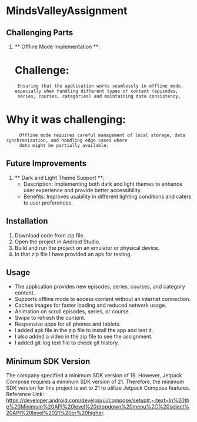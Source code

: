 # MindsValleyAssignment

## Challenging Parts
1. ** Offline Mode Implementation **:
   # Challenge: 
        Ensuring that the application works seamlessly in offline mode, especially when handling different types of content (episodes, 
        series, courses, categories) and maintaining data consistency.
 
  #  Why it was challenging:
         Offline mode requires careful management of local storage, data synchronization, and handling edge cases where 
         data might be partially available.

## Future Improvements
  1. ** Dark and Light Theme Support **:
     -  Description: Implementing both dark and light themes to enhance user experience and provide better accessibility.
     -  Benefits: Improves usability in different lighting conditions and caters to user preferences.
    
## Installation
1. Download code from zip file.
2. Open the project in Android Studio.
3. Build and run the project on an emulator or physical device.
4. In that zip file I have provided an apk for testing.

## Usage
- The application provides new episodes, series, courses, and category content.
- Supports offline mode to access content without an internet connection.
- Caches images for faster loading and reduced network usage.
- Animation on scroll episodes, series, or course.
- Swipe to refresh the content.
- Responsive apps for all phones and tablets.
- I added apk file in the zip file to install the app and test it.
- I also added a video in the zip file to see the assignment.
- I added git-log text file to check git history.

## Minimum SDK Version
The company specified a minimum SDK version of 19. However, Jetpack Compose requires a minimum SDK version of 21. Therefore, the minimum SDK version for this project is set to 21 to utilize Jetpack Compose features.
Reference Link: https://developer.android.com/develop/ui/compose/setup#:~:text=In%20the%20Minimum%20API%20level%20dropdown%20menu%2C%20select%20API%20level%2021%20or%20higher.

